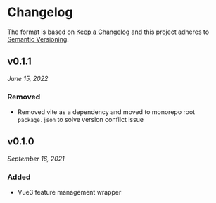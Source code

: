 # Changelog

The format is based on [Keep a Changelog](http://keepachangelog.com/en/1.0.0/)
and this project adheres to [Semantic Versioning](http://semver.org/spec/v2.0.0.html).


v0.1.1
------------------------------
*June 15, 2022*

### Removed
- Removed vite as a dependency and moved to monorepo root `package.json` to solve version conflict issue


v0.1.0
------------------------------
*September 16, 2021*

### Added
- Vue3 feature management wrapper
